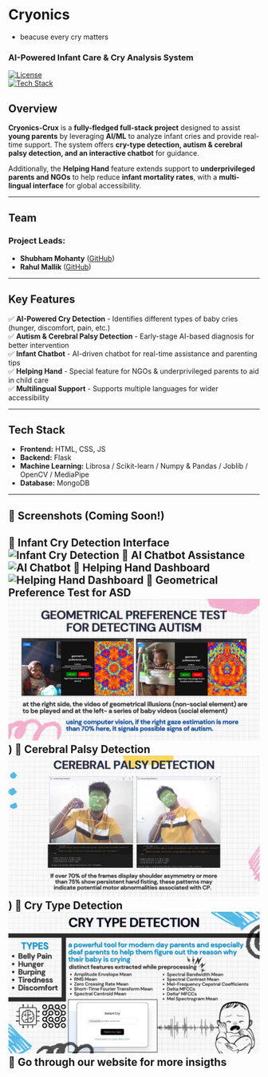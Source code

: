 # Cryonics 
- beacuse every cry matters
### AI-Powered Infant Care & Cry Analysis System  

[![License](https://img.shields.io/badge/License-MIT-blue.svg)](LICENSE)  
[![Tech Stack](https://img.shields.io/badge/Tech%20Stack-Full%20Stack-green)](#tech-stack)  

## Overview  
**Cryonics-Crux** is a **fully-fledged full-stack project** designed to assist **young parents** by leveraging **AI/ML** to analyze infant cries and provide real-time support. The system offers **cry-type detection, autism & cerebral palsy detection, and an interactive chatbot** for guidance.  

Additionally, the **Helping Hand** feature extends support to **underprivileged parents and NGOs** to help reduce **infant mortality rates**, with a **multi-lingual interface** for global accessibility.  

---

## Team  
### Project Leads:  
- **Shubham Mohanty** ([GitHub](https://github.com/shubudubu))  
- **Rahul Mallik** ([GitHub](https://github.com/rahul-mallik))  

---

## Key Features  
✅ **AI-Powered Cry Detection** - Identifies different types of baby cries (hunger, discomfort, pain, etc.)  
✅ **Autism & Cerebral Palsy Detection** - Early-stage AI-based diagnosis for better intervention  
✅ **Infant Chatbot** - AI-driven chatbot for real-time assistance and parenting tips  
✅ **Helping Hand** - Special feature for NGOs & underprivileged parents to aid in child care  
✅ **Multilingual Support** - Supports multiple languages for wider accessibility  

---

## Tech Stack  
- **Frontend:**  HTML, CSS, JS 
- **Backend:** Flask   
- **Machine Learning:** Librosa / Scikit-learn / Numpy & Pandas / Joblib / OpenCV / MediaPipe  
- **Database:** MongoDB   

---

## 📸 Screenshots (Coming Soon!)  
🔹 Infant Cry Detection Interface
![Infant Cry Detection](https://cdn.discordapp.com/attachments/899208092888207370/1343251729050898533/image.png?ex=67bc9828&is=67bb46a8&hm=ba934b24a44f88ad33c6d880b560103d5b15772f8dde57a1e9eb2906e59c98d1&)
🔹 AI Chatbot Assistance 
![AI Chatbot](https://cdn.discordapp.com/attachments/899208092888207370/1343252354014773409/image.png?ex=67bc98bd&is=67bb473d&hm=099bbf5ebe5005d864c7d3374411e282cd5abfac729f1d860b1822a56bf0ac6a&)
🔹 Helping Hand Dashboard
![Helping Hand Dashboard](https://cdn.discordapp.com/attachments/899208092888207370/1343251392378441748/image.png?ex=67bc97d8&is=67bb4658&hm=892baf393fb686397d0f317fd05c315a216880a7ed337e57c7d8c7b1e5eb3674&)
🔹 Geometrical Preference Test for ASD
![Geometrical Preference Test for ASD](static/IMG-20250221-WA0016.jpg) 
)
🔹 Cerebral Palsy Detection
![Cerebral Palsy Detection](static/IMG-20250221-WA0014.jpg) 
)
🔹 Cry Type Detection
![Cry Type Detection](static/IMG-20250221-WA0015.jpg) 
🔹 Go through our website for more insigths
---
